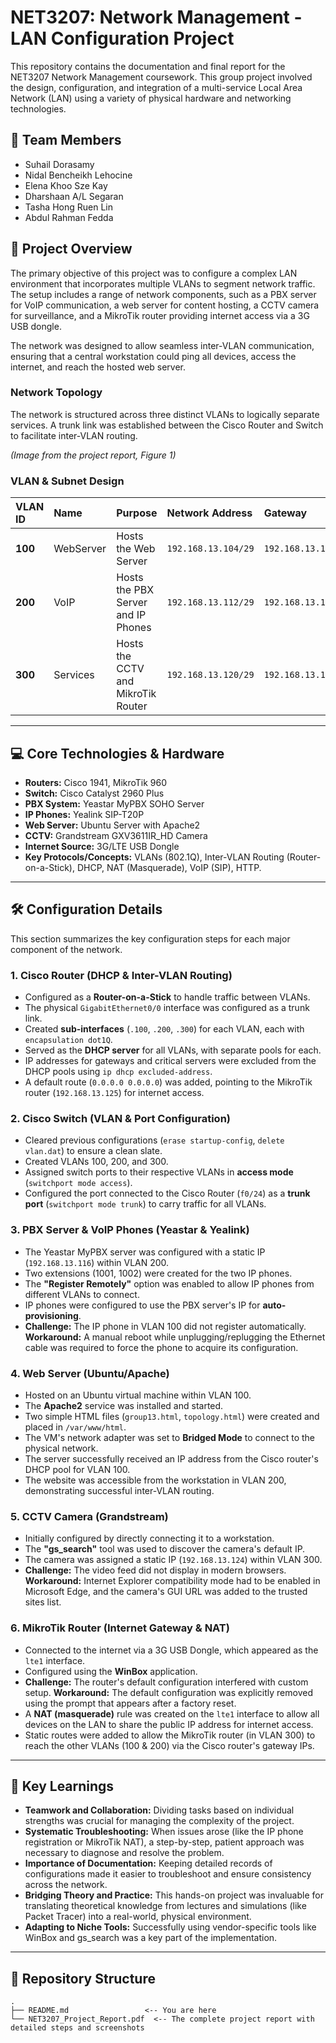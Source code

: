 # NET3207: Network Management - LAN Configuration Project


This repository contains the documentation and final report for the NET3207 Network Management coursework. This group project involved the design, configuration, and integration of a multi-service Local Area Network (LAN) using a variety of physical hardware and networking technologies.

## 👥 Team Members

*   Suhail Dorasamy
*   Nidal Bencheikh Lehocine
*   Elena Khoo Sze Kay
*   Dharshaan A/L Segaran
*   Tasha Hong Ruen Lin
*   Abdul Rahman Fedda

## 🚀 Project Overview

The primary objective of this project was to configure a complex LAN environment that incorporates multiple VLANs to segment network traffic. The setup includes a range of network components, such as a PBX server for VoIP communication, a web server for content hosting, a CCTV camera for surveillance, and a MikroTik router providing internet access via a 3G USB dongle.

The network was designed to allow seamless inter-VLAN communication, ensuring that a central workstation could ping all devices, access the internet, and reach the hosted web server.

### Network Topology

The network is structured across three distinct VLANs to logically separate services. A trunk link was established between the Cisco Router and Switch to facilitate inter-VLAN routing.


*(Image from the project report, Figure 1)*

### VLAN & Subnet Design

| VLAN ID | Name      | Purpose                               | Network Address         | Gateway             |
| :------ | :-------- | :------------------------------------ | :---------------------- | :------------------ |
| **100** | WebServer | Hosts the Web Server                  | `192.168.13.104/29`     | `192.168.13.105`    |
| **200** | VoIP      | Hosts the PBX Server and IP Phones    | `192.168.13.112/29`     | `192.168.13.113`    |
| **300** | Services  | Hosts the CCTV and MikroTik Router    | `192.168.13.120/29`     | `192.168.13.121`    |

---

## 💻 Core Technologies & Hardware

-   **Routers:** Cisco 1941, MikroTik 960
-   **Switch:** Cisco Catalyst 2960 Plus
-   **PBX System:** Yeastar MyPBX SOHO Server
-   **IP Phones:** Yealink SIP-T20P
-   **Web Server:** Ubuntu Server with Apache2
-   **CCTV:** Grandstream GXV3611IR_HD Camera
-   **Internet Source:** 3G/LTE USB Dongle
-   **Key Protocols/Concepts:** VLANs (802.1Q), Inter-VLAN Routing (Router-on-a-Stick), DHCP, NAT (Masquerade), VoIP (SIP), HTTP.

---

## 🛠️ Configuration Details

This section summarizes the key configuration steps for each major component of the network.

### 1. Cisco Router (DHCP & Inter-VLAN Routing)

-   Configured as a **Router-on-a-Stick** to handle traffic between VLANs.
-   The physical `GigabitEthernet0/0` interface was configured as a trunk link.
-   Created **sub-interfaces** (`.100`, `.200`, `.300`) for each VLAN, each with `encapsulation dot1Q`.
-   Served as the **DHCP server** for all VLANs, with separate pools for each.
-   IP addresses for gateways and critical servers were excluded from the DHCP pools using `ip dhcp excluded-address`.
-   A default route (`0.0.0.0 0.0.0.0`) was added, pointing to the MikroTik router (`192.168.13.125`) for internet access.

### 2. Cisco Switch (VLAN & Port Configuration)

-   Cleared previous configurations (`erase startup-config`, `delete vlan.dat`) to ensure a clean slate.
-   Created VLANs 100, 200, and 300.
-   Assigned switch ports to their respective VLANs in **access mode** (`switchport mode access`).
-   Configured the port connected to the Cisco Router (`f0/24`) as a **trunk port** (`switchport mode trunk`) to carry traffic for all VLANs.

### 3. PBX Server & VoIP Phones (Yeastar & Yealink)

-   The Yeastar MyPBX server was configured with a static IP (`192.168.13.116`) within VLAN 200.
-   Two extensions (1001, 1002) were created for the two IP phones.
-   The **"Register Remotely"** option was enabled to allow IP phones from different VLANs to connect.
-   IP phones were configured to use the PBX server's IP for **auto-provisioning**.
-   **Challenge:** The IP phone in VLAN 100 did not register automatically. **Workaround:** A manual reboot while unplugging/replugging the Ethernet cable was required to force the phone to acquire its configuration.

### 4. Web Server (Ubuntu/Apache)

-   Hosted on an Ubuntu virtual machine within VLAN 100.
-   The **Apache2** service was installed and started.
-   Two simple HTML files (`group13.html`, `topology.html`) were created and placed in `/var/www/html`.
-   The VM's network adapter was set to **Bridged Mode** to connect to the physical network.
-   The server successfully received an IP address from the Cisco router's DHCP pool for VLAN 100.
-   The website was accessible from the workstation in VLAN 200, demonstrating successful inter-VLAN routing.

### 5. CCTV Camera (Grandstream)

-   Initially configured by directly connecting it to a workstation.
-   The **"gs_search"** tool was used to discover the camera's default IP.
-   The camera was assigned a static IP (`192.168.13.124`) within VLAN 300.
-   **Challenge:** The video feed did not display in modern browsers. **Workaround:** Internet Explorer compatibility mode had to be enabled in Microsoft Edge, and the camera's GUI URL was added to the trusted sites list.

### 6. MikroTik Router (Internet Gateway & NAT)

-   Connected to the internet via a 3G USB Dongle, which appeared as the `lte1` interface.
-   Configured using the **WinBox** application.
-   **Challenge:** The router's default configuration interfered with custom setup. **Workaround:** The default configuration was explicitly removed using the prompt that appears after a factory reset.
-   A **NAT (masquerade)** rule was created on the `lte1` interface to allow all devices on the LAN to share the public IP address for internet access.
-   Static routes were added to allow the MikroTik router (in VLAN 300) to reach the other VLANs (100 & 200) via the Cisco router's gateway IPs.

---

## 🧠 Key Learnings

-   **Teamwork and Collaboration:** Dividing tasks based on individual strengths was crucial for managing the complexity of the project.
-   **Systematic Troubleshooting:** When issues arose (like the IP phone registration or MikroTik NAT), a step-by-step, patient approach was necessary to diagnose and resolve the problem.
-   **Importance of Documentation:** Keeping detailed records of configurations made it easier to troubleshoot and ensure consistency across the network.
-   **Bridging Theory and Practice:** This hands-on project was invaluable for translating theoretical knowledge from lectures and simulations (like Packet Tracer) into a real-world, physical environment.
-   **Adapting to Niche Tools:** Successfully using vendor-specific tools like WinBox and gs_search was a key part of the implementation.

---

## 📂 Repository Structure

```
.
├── README.md                 <-- You are here
└── NET3207_Project_Report.pdf  <-- The complete project report with detailed steps and screenshots
```
